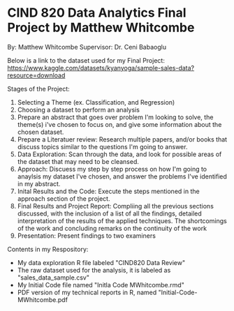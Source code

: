 # CIND 820 Data Analytics Final Project by Matthew Whitcombe


By: Matthew Whitcombe
Supervisor: Dr. Ceni Babaoglu

Below is a link to the dataset used for my Final Project:
https://www.kaggle.com/datasets/kyanyoga/sample-sales-data?resource=download

Stages of the Project:
1) Selecting a Theme (ex. Classification, and Regression)
2) Choosing a dataset to perform an analysis
3) Prepare an abstract that goes over problem I'm looking to solve, the theme(s) i've chosen to focus on, and give some information about the chosen dataset.
4) Prepare a Literatuer review: Research multiple papers, and/or books that discuss topics similar to the questions I'm going to answer.
5) Data Exploration: Scan through the data, and look for possible areas of the dataset that may need to be cleansed.
6) Approach: Discuess my step by step process on how I'm going to anaylsis my dataset I've chosen, and answer the problems I've identified in my abstract.
7) Inital Results and the Code: Execute the steps mentioned in the approach section of the project.
8) Final Results and Project Report: Compliing all the previous sections discussed, with the inclusion of a list of all the findings, detailed interpretation of the results of the applied techniques. The shortcomings of the work and concluding remarks on the continuity of the work 
9) Presentation: Present findings to two examiners

Contents in my Respository:
- My data exploration R file labeled "CIND820 Data Review"
- The raw dataset used for the analysis, it is labeled as "sales_data_sample.csv"
- My Initial Code file named "Initla Code MWhitcombe.rmd"
- PDF version of my technical reports in R, named "Initial-Code-MWhitcombe.pdf
